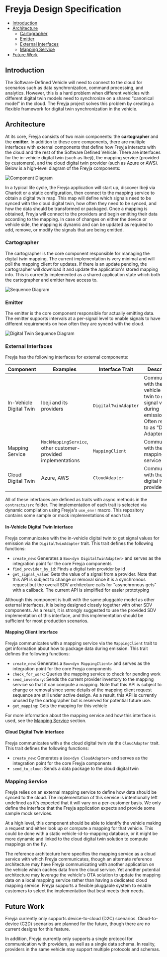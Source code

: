 # Freyja Design Specification

- [Introduction](#introduction)
- [Architecture](#architecture)
  - [Cartographer](#cartographer)
  - [Emitter](#emitter)
  - [External Interfaces](#external-interfaces)
  - [Mapping Service](#mapping-service)
- [Future Work](#future-work)

## Introduction

The Software-Defined Vehicle will need to connect to the cloud for scenarios such as data synchronization, command processing, and analytics. However, this is a hard problem when different vehicles with different digital twin models need to synchronize on a shared "canonical model" in the cloud. The Freyja project solves this problem by creating a flexible framework for digital twin synchronization in the vehicle.

## Architecture

At its core, Freyja consists of two main components: the **cartographer** and the **emitter**. In addition to these core components, there are multiple interfaces with external components that define how Freyja interacts with the cloud and the rest of the Software Defined Vehicle. There are interfaces for the in-vehicle digital twin (such as Ibeji), the mapping service (provided by customers), and the cloud digital twin provider (such as Azure or AWS). Below is a high-level diagram of the Freyja components:

![Component Diagram](../diagrams/freyja_components.svg)

In a typical life cycle, the Freyja application will start up, discover Ibeji via Chariott or a static configuration, then connect to the mapping service to obtain a digital twin map. This map will define which signals need to be synced with the cloud digital twin, how often they need to be synced, and how the data should be transformed or packaged. Once a mapping is obtained, Freyja will connect to the providers and begin emitting their data according to the mapping. In case of changes on either the device or vehicle side, the mapping is dynamic and can be updated as required to add, remove, or modify the signals that are being emitted.

### Cartographer

The cartographer is the core component responsible for managing the digital twin mapping. The current implementation is very minimal and will poll the mapping client for updates. If there is an update pending, the cartographer will download it and update the application's stored mapping info. This is currently implemented as a shared application state which both the cartographer and emitter have access to.

![Sequence Diagram](../diagrams/mapping_service_to_cartographer_sequence.svg)

### Emitter

The emitter is the core component responsible for actually emitting data. The emitter supports intervals at a per-signal level to enable signals to have different requirements on how often they are synced with the cloud.

![Digital Twin Sequence Diagram](../diagrams/digital_twin_to_emitter_sequence.svg)

### External Interfaces

Freyja has the following interfaces for external components:

Component|Examples|Interface Trait|Description
-|-|-|-
In-Vehicle Digital Twin|Ibeji and its providers|`DigitalTwinAdapter`|Communicates with the in-vehicle digital twin to get signal values during emission. Often referred to as "DT Adapter"
Mapping Service|`MockMappingService`, other customer-provided implementations|`MappingClient`|Communicates with the mapping service
Cloud Digital Twin|Azure, AWS|`CloudAdapter`|Communicates with the cloud digital twin provider

All of these interfaces are defined as traits with async methods in the `contracts/src` folder. The implementation of each trait is selected via dynamic compilation using Freyja's `use_env!` macro. This repository contains some sample or mock implementations of each trait.

#### In-Vehicle Digital Twin Interface

Freyja communicates with the in-vehicle digital twin to get signal values for emission via the `DigitalTwinAdapter` trait. This trait defines the following functions:

- `create_new`: Generates a `Box<dyn DigitalTwinAdapter>` and serves as the integration point for the core Freyja components
- `find_provider_by_id`: Finds a digital twin provider by id
- `get_signal_value`: Gets the value of a signal from a provider. Note that this API is subject to change or removal since it is a synchronous request but the overall SDV architecture calls for "asynchronous gets" with a callback. The current API is simplified for easier prototyping

Although this component is built with the same pluggable model as other external interfaces, it is being designed closely together with other SDV components. As a result, it is strongly suggested to use the provided SDV implementation of this interface, and this implementation should be sufficient for most production scenarios.

#### Mapping Client Interface

Freyja communicates with a mapping service via the `MappingClient` trait to get information about how to package data during emission. This trait defines the following functions:

- `create_new`: Generates a `Box<dyn MappingClient>` and serves as the integration point for the core Freyja components
- `check_for_work`: Queries the mapping service to check for pending work
- `send_inventory`: Sends the current provider inventory to the mapping service so that it can compute a mapping. Note that this API is subject to change or removal since some details of the mapping client request sequence are still under active design. As a result, this API is currently unused by the cartographer but is reserved for potential future use.
- `get_mapping`: Gets the mapping for this vehicle

For more information about the mapping service and how this interface is used, see the [Mapping Service](#mapping-service) section.

#### Cloud Digital Twin Interface

Freyja communicates with a the cloud digital twin via the `CloudAdapter` trait. This trait defines the following functions:

- `create_new`: Generates a `Box<dyn CloudAdapter>` and serves as the integration point for the core Freyja components
- `send_to_cloud`: Sends a data package to the cloud digital twin

### Mapping Service

Freyja relies on an external mapping service to define how data should be synced to the cloud. The implementation of this service is intentionally left undefined as it's expected that it will vary on a per-customer basis. We only define the interface that the Freyja application expects and provide some sample mock services.

At a high level, this component should be able to identify the vehicle making a request and either look up or compute a mapping for that vehicle. This could be done with a static vehicle-id-to-mapping database, or it might be more dynamic and linked to the cloud digital twin solution to compute mappings on the fly.

The reference architecture here specifies the mapping service as a cloud service with which Freyja communicates, though an alternate reference architecture may have Freyja communicating with another application on the vehicle which caches data from the cloud service. Yet another potential architecture may leverage the vehicle's OTA solution to update the mapping data on a local mapping service rather than having a dedicated cloud mapping service. Freyja supports a flexible pluggable system to enable customers to select the implementation that best meets their needs.

## Future Work

Freyja currently only supports device-to-cloud (D2C) scenarios. Cloud-to-device (C2D) scenarios are planned for the future, though there are no current designs for this feature.

In addition, Freyja currently only supports a single protocol for communication with providers, as well as a single data schema. In reality, providers in the same vehicle may support multiple protocols and schemas.
